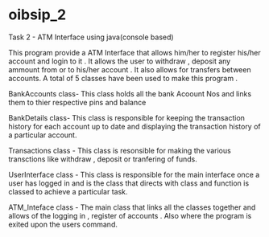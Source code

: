 # oibsip_2

Task 2 - ATM Interface using java(console based)

This program provide a ATM Interface that allows him/her to register his/her account and login to it . 
It allows the user to withdraw , deposit any ammount from or to his/her account . It also allows for transfers between accounts.
A total of 5 classes have been used to make this program .

BankAccounts class- This class holds all the bank Acoount Nos and links them to thier respective pins and balance

BankDetails class- This class is responsible for keeping the transaction history for each account up to date and displaying the transaction history of a particular account.

Transactions class - This class is resonsible for making the various transctions like withdraw , deposit or tranfering of funds.

UserInterface class - This class is responsible for the main interface once a user has logged in and is the class that directs with class and function is classed to achieve a particular task.

ATM_Inteface class - The main class that links all the classes together and allows of the logging in , register of accounts . Also where the program is exited upon the users command.
